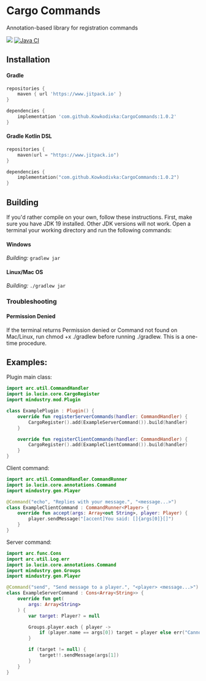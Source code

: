 <div class="cargo">
    <h1>Cargo Commands</h1>
    <p>Annotation-based library for registration commands</p>
</div>

[![](https://www.jitpack.io/v/Kowkodivka/CargoCommands.svg)](https://www.jitpack.io/#Kowkodivka/CargoCommands)
[![Java CI](https://github.com/Kowkodivka/CargoCommands/actions/workflows/gradle.yml/badge.svg)](https://github.com/Kowkodivka/CargoCommands/actions/workflows/gradle.yml)

## Installation

#### Gradle

```groovy
repositories {
    maven { url 'https://www.jitpack.io' }
}

dependencies {
    implementation 'com.github.Kowkodivka:CargoCommands:1.0.2'
}
```

#### Gradle Kotlin DSL

```kotlin
repositories {
    maven(url = "https://www.jitpack.io")
}

dependencies {
    implementation("com.github.Kowkodivka:CargoCommands:1.0.2")
}
```

## Building

If you'd rather compile on your own, follow these instructions. First, make sure you have JDK 19 installed. Other JDK
versions will not work. Open a terminal your working directory and run the following commands:

#### Windows

_Building:_ `gradlew jar`

#### Linux/Mac OS

_Building:_ `./gradlew jar`

### Troubleshooting

#### Permission Denied

If the terminal returns Permission denied or Command not found on Mac/Linux, run chmod +x ./gradlew before running
./gradlew. This is a one-time procedure.

## Examples:

Plugin main class:

```kotlin
import arc.util.CommandHandler
import io.lucin.core.CargoRegister
import mindustry.mod.Plugin

class ExamplePlugin : Plugin() {
    override fun registerServerCommands(handler: CommandHandler) {
        CargoRegister().add(ExampleServerCommand()).build(handler)
    }

    override fun registerClientCommands(handler: CommandHandler) {
        CargoRegister().add(ExampleClientCommand()).build(handler)
    }
}
```

Client command:

```kotlin
import arc.util.CommandHandler.CommandRunner
import io.lucin.core.annotations.Command
import mindustry.gen.Player

@Command("echo", "Replies with your message.", "<message...>")
class ExampleClientCommand : CommandRunner<Player> {
    override fun accept(args: Array<out String>, player: Player) {
        player.sendMessage("[accent]You said: []{args[0]}[]")
    }
}
```

Server command:

```kotlin
import arc.func.Cons
import arc.util.Log.err
import io.lucin.core.annotations.Command
import mindustry.gen.Groups
import mindustry.gen.Player

@Command("send", "Send message to a player.", "<player> <message...>")
class ExampleServerCommand : Cons<Array<String>> {
    override fun get(
        args: Array<String>
    ) {
        var target: Player? = null

        Groups.player.each { player ->
            if (player.name == args[0]) target = player else err("Cannot find player '${args[0]}'!")
        }

        if (target != null) {
            target!!.sendMessage(args[1])
        }
    }
}
```
